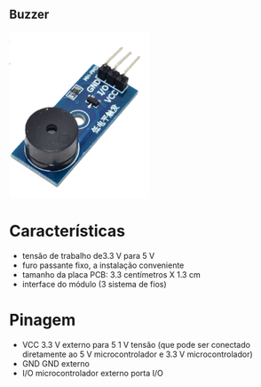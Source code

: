 ## Buzzer

<p><img src="img/1.png" width="50%" /></p>

# Características

- tensão de trabalho de3.3 V para 5 V
- furo passante fixo, a instalação conveniente
- tamanho da placa PCB: 3.3 centímetros X 1.3 cm
- interface do módulo (3 sistema de fios)

# Pinagem

- VCC 3.3 V externo para 5 1 V tensão (que pode ser conectado diretamente ao 5 V microcontrolador e 3.3 V microcontrolador)
- GND GND externo
- I/O microcontrolador externo porta I/O
